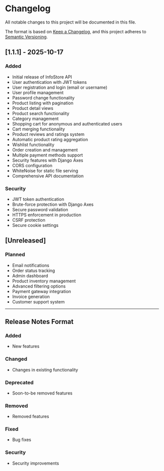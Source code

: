 # Changelog

All notable changes to this project will be documented in this file.

The format is based on [Keep a Changelog](https://keepachangelog.com/en/1.0.0/),
and this project adheres to [Semantic Versioning](https://semver.org/spec/v2.0.0.html).

## [1.1.1] - 2025-10-17

### Added

- Initial release of InfoStore API
- User authentication with JWT tokens
- User registration and login (email or username)
- User profile management
- Password change functionality
- Product listing with pagination
- Product detail views
- Product search functionality
- Category management
- Shopping cart for anonymous and authenticated users
- Cart merging functionality
- Product reviews and ratings system
- Automatic product rating aggregation
- Wishlist functionality
- Order creation and management
- Multiple payment methods support
- Security features with Django Axes
- CORS configuration
- WhiteNoise for static file serving
- Comprehensive API documentation

### Security

- JWT token authentication
- Brute-force protection with Django Axes
- Secure password validation
- HTTPS enforcement in production
- CSRF protection
- Secure cookie settings

## [Unreleased]

### Planned

- Email notifications
- Order status tracking
- Admin dashboard
- Product inventory management
- Advanced filtering options
- Payment gateway integration
- Invoice generation
- Customer support system

---

## Release Notes Format

### Added

- New features

### Changed

- Changes in existing functionality

### Deprecated

- Soon-to-be removed features

### Removed

- Removed features

### Fixed

- Bug fixes

### Security

- Security improvements
